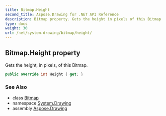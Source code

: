 ```yaml
---
title: Bitmap.Height
second_title: Aspose.Drawing for .NET API Reference
description: Bitmap property. Gets the height in pixels of this Bitmap
type: docs
weight: 30
url: /net/system.drawing/bitmap/height/
---
```

## Bitmap.Height property

Gets the height, in pixels, of this Bitmap.

```csharp
public override int Height { get; }
```

### See Also

* class [Bitmap](../)
* namespace [System.Drawing](../../bitmap/)
* assembly [Aspose.Drawing](../../../)


